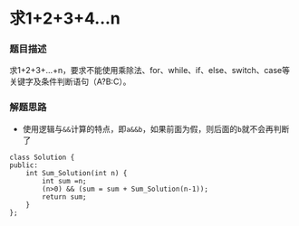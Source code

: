 ﻿# 求1+2+3+4...n
### 题目描述
求1+2+3+...+n，要求不能使用乘除法、for、while、if、else、switch、case等关键字及条件判断语句（A?B:C）。

### 解题思路
* 使用逻辑与`&&`计算的特点，即`a&&b`，如果前面为假，则后面的`b`就不会再判断了

```
class Solution {
public:
    int Sum_Solution(int n) {
        int sum =n;
        (n>0) && (sum = sum + Sum_Solution(n-1));
        return sum;
    }
};
```

